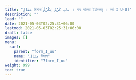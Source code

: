 ```yaml
---
title: "مثال মিসাল[باب كَرُمَ يَكْرُمُ । বাব কারুমা ইয়াকরুমু । ফর্ম I U-U]"
description: ""
lead: ""
date: 2021-05-03T02:25:31+06:00
lastmod: 2021-05-03T02:25:31+06:00
draft: false
images: []
menu: 
  sarf:
    parent: "form_I_uu"
    name: "مثال মিসাল"
    identifier: "7form_I_uu"
weight: 999
toc: true
---
```



